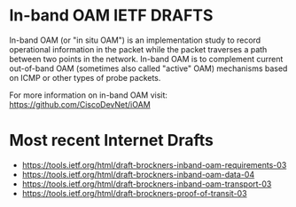 # In-band OAM IETF DRAFTS

In-band OAM (or "in situ OAM") is an implementation study to record operational
information in the packet while the packet traverses a path between two points
in the network. In-band OAM is to complement current out-of-band OAM (sometimes
also called "active" OAM) mechanisms based on ICMP or other types of probe
packets.

For more information on in-band OAM visit:
https://github.com/CiscoDevNet/iOAM

# Most recent Internet Drafts

 - https://tools.ietf.org/html/draft-brockners-inband-oam-requirements-03
 - https://tools.ietf.org/html/draft-brockners-inband-oam-data-04
 - https://tools.ietf.org/html/draft-brockners-inband-oam-transport-03
 - https://tools.ietf.org/html/draft-brockners-proof-of-transit-03
